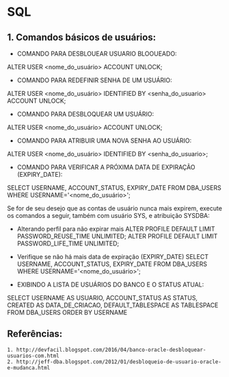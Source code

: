# SQL 

## 1. Comandos básicos de usuários:

- COMANDO PARA DESBLOUEAR USUARIO BLOOUEADO:

ALTER USER <nome_do_usuário> ACCOUNT UNLOCK;

- COMANDO PARA REDEFINIR SENHA DE UM USUÁRIO:  

ALTER USER <nome_do_usuário> IDENTIFIED BY <senha_do_usuario> ACCOUNT UNLOCK; 

- COMANDO PARA DESBLOQUEAR UM USUÁRIO:

ALTER USER <nome_do_usuário> ACCOUNT UNLOCK;
 
- COMANDO PARA ATRIBUIR UMA NOVA SENHA AO USUÁRIO:

ALTER USER <nome_do_usuário> IDENTIFIED BY <senha_do_usuario>;
 
- COMANDO PARA VERIFICAR A PRÓXIMA DATA DE EXPIRAÇÃO (EXPIRY_DATE):

SELECT USERNAME, ACCOUNT_STATUS, EXPIRY_DATE FROM DBA_USERS 
WHERE USERNAME='<nome_do_usuário>';

Se for de seu desejo que as contas de usuário nunca mais expirem, execute os comandos a seguir, também com usuário SYS, e atribuição SYSDBA:
	
- Alterando perfil para não expirar mais
ALTER PROFILE DEFAULT LIMIT PASSWORD_REUSE_TIME UNLIMITED;
ALTER PROFILE DEFAULT LIMIT PASSWORD_LIFE_TIME  UNLIMITED;
 
 
- Verifique se não há mais data de expiração (EXPIRY_DATE)
SELECT USERNAME, ACCOUNT_STATUS, EXPIRY_DATE FROM DBA_USERS
WHERE USERNAME='<nome_do_usuário>';

- EXIBINDO A LISTA DE USUÁRIOS DO BANCO E O STATUS ATUAL:

SELECT 
    USERNAME AS USUARIO,
    ACCOUNT_STATUS AS STATUS,
    CREATED AS DATA_DE_CRIACAO,
    DEFAULT_TABLESPACE AS TABLESPACE
FROM DBA_USERS
ORDER BY USERNAME

## Referências:
    1. http://devfacil.blogspot.com/2016/04/banco-oracle-desbloquear-usuarios-com.html
    2. http://jeff-dba.blogspot.com/2012/01/desbloqueio-de-usuario-oracle-e-mudanca.html

